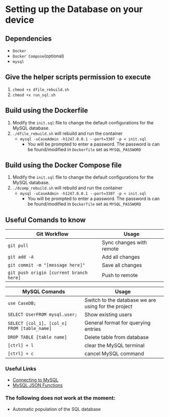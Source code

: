 # Setting up the Database on your device
## Dependencies
* `Docker`
* `Docker Compose`(optional)
* `mysql` 

## Give the helper scripts permission to execute
1. `chmod +x dfile_rebuild.sh`
2. `chmod +x run_sql.sh`

## Build using the Dockerfile
1. Modify the `init.sql` file to change the default configurations for the MySQL database.
2. `./dfile_rebuild.sh` will rebuild and run the container
    * `mysql -uCaseAdmin -h1247.0.0.1 --port=3307 -p < init.sql`
        * You will be prompted to enter a password. The password is can be found/modified in `Dockerfile` set as `MYSQL_PASSWORD`

## Build using the Docker Compose file
1. Modify the `init.sql` file to change the default configurations for the MySQL database.
2. `./dcomp_rebuild.sh` will rebuild and run the container
    * `mysql -uCaseAdmin -h1247.0.0.1 --port=3307 -p < init.sql`
        * You will be prompted to enter a password. The password is can be found/modified in `Dockerfile` set as `MYSQL_PASSWORD`

## Useful Comands to know
| Git Workflow | Usage  |
|--------|--------|
| `git pull` | Sync changes with remote  |
| `git add -A` | Add all changes |
| `git commit -m "[message here]"` | Save all changes |
| `git push origin [current branch here]` | Push to remote |


| MySQL Comands | Usage  |
|--------|--------|
| `use CaseDB;` | Switch to the database we are using for the project |
| `SELECT UserFROM mysql.user;` | Show existing users  |
| `SELECT [col_1], [col_n] FROM [table_name]` | General format for querying entries |
| `DROP TABLE [table name]` | Delete table from database |
| `[ctrl] + l` | clear the MySQL terminal |
| `[ctrl] + c` | cancel MySQL command |

### Useful Links
* [Connecting to MySQL]('https://dev.mysql.com/doc/refman/8.0/en/connecting.html')
* [MySQL JSON Functions]('https://dev.mysql.com/doc/refman/8.0/en/json-function-reference.html')

### The following does not work at the moment:
* Automatic population of the SQL database
